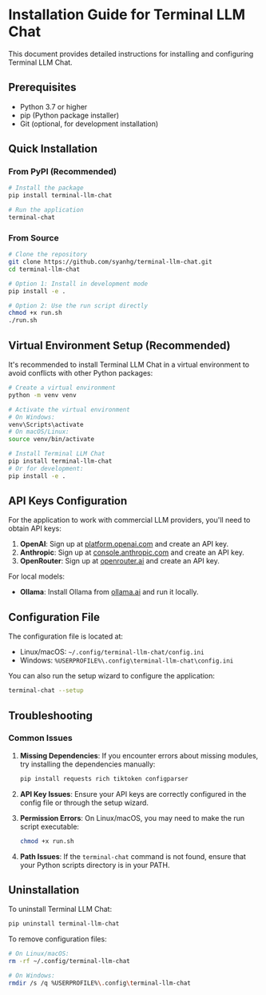 # Installation Guide for Terminal LLM Chat

This document provides detailed instructions for installing and configuring Terminal LLM Chat.

## Prerequisites

- Python 3.7 or higher
- pip (Python package installer)
- Git (optional, for development installation)

## Quick Installation

### From PyPI (Recommended)

```bash
# Install the package
pip install terminal-llm-chat

# Run the application
terminal-chat
```

### From Source

```bash
# Clone the repository
git clone https://github.com/syanhg/terminal-llm-chat.git
cd terminal-llm-chat

# Option 1: Install in development mode
pip install -e .

# Option 2: Use the run script directly
chmod +x run.sh
./run.sh
```

## Virtual Environment Setup (Recommended)

It's recommended to install Terminal LLM Chat in a virtual environment to avoid conflicts with other Python packages:

```bash
# Create a virtual environment
python -m venv venv

# Activate the virtual environment
# On Windows:
venv\Scripts\activate
# On macOS/Linux:
source venv/bin/activate

# Install Terminal LLM Chat
pip install terminal-llm-chat
# Or for development:
pip install -e .
```

## API Keys Configuration

For the application to work with commercial LLM providers, you'll need to obtain API keys:

1. **OpenAI**: Sign up at [platform.openai.com](https://platform.openai.com) and create an API key.
2. **Anthropic**: Sign up at [console.anthropic.com](https://console.anthropic.com) and create an API key.
3. **OpenRouter**: Sign up at [openrouter.ai](https://openrouter.ai) and create an API key.

For local models:

- **Ollama**: Install Ollama from [ollama.ai](https://ollama.ai) and run it locally.

## Configuration File

The configuration file is located at:
- Linux/macOS: `~/.config/terminal-llm-chat/config.ini`
- Windows: `%USERPROFILE%\.config\terminal-llm-chat\config.ini`

You can also run the setup wizard to configure the application:

```bash
terminal-chat --setup
```

## Troubleshooting

### Common Issues

1. **Missing Dependencies**: If you encounter errors about missing modules, try installing the dependencies manually:
   ```bash
   pip install requests rich tiktoken configparser
   ```

2. **API Key Issues**: Ensure your API keys are correctly configured in the config file or through the setup wizard.

3. **Permission Errors**: On Linux/macOS, you may need to make the run script executable:
   ```bash
   chmod +x run.sh
   ```

4. **Path Issues**: If the `terminal-chat` command is not found, ensure that your Python scripts directory is in your PATH.

## Uninstallation

To uninstall Terminal LLM Chat:

```bash
pip uninstall terminal-llm-chat
```

To remove configuration files:

```bash
# On Linux/macOS:
rm -rf ~/.config/terminal-llm-chat

# On Windows:
rmdir /s /q %USERPROFILE%\.config\terminal-llm-chat
```